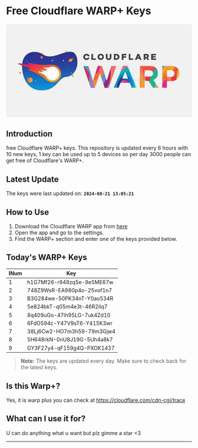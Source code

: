 
# Free Cloudflare WARP+ Keys

![Banner](asset/IMG_20240629_142710_129.jpg)

## Introduction

free Cloudflare WARP+ keys. This repository is updated every 6 hours with 10 new keys, 1 key can be used up to 5 devices so per day 3000 people can get free of Cloudflare's WARP+.

## Latest Update

The keys were last updated on: **`2024-08-21 13:05:21`**

## How to Use

1. Download the Cloudflare WARP app from [here](https://1.1.1.1/)
2. Open the app and go to the settings.
3. Find the WARP+ section and enter one of the keys provided below.

## Today's WARP+ Keys

| INum | Key |
|-------|-----|
| 1     | h1G7Mf26-r948zq5e-9e5ME67w               |
| 2     | 748Z9WsR-EA980p4o-25vof1n7               |
| 3     | B3G284we-50PK34nT-Y0ao534R               |
| 4     | 5e824bkT-q05m4e3t-46R2ilq7               |
| 5     | 8q409uGo-47ih95LG-7uk4Zd10               |
| 6     | 6FdO594c-Y47V9sT6-Y415K3wr               |
| 7     | 38Lj6Cw2-HO7m3h59-79m3Gjw4               |
| 8     | 5H648rkN-0nU8J19G-5Uh4a8k7               |
| 9     | GY3F27y4-qF159g4Q-PXOK1437               |


> **Note:** The keys are updated every day. Make sure to check back for the latest keys.

## Is this Warp+?

Yes, it is warp plus you can check at https://cloudflare.com/cdn-cgi/trace

## What can I use it for?
U can do anything what u want but plz gimme a star <3

---
